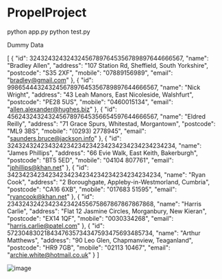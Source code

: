 # PropelProject


python app.py 
python test.py 

Dummy Data 

[
    {
        "id": 324324324324324567897645356789897644666567,
        "name": "Bradley Allen",
        "address": "107 Station Rd, Sheffield, South Yorkshire",
        "postcode": "S35 2XF",
        "mobile": "07889156989",
        "email": "bradley@gmail.com"
    },
    {
        "id": 99865444324324567897645356789897644666567,
        "name": "Nick Wright",
        "address": "43 Leah Manors, East Nicoleside, Walshfurt",
        "postcode": "PE28 5US",
        "mobile": "0460015134",
        "email": "allen.alexander@hughes.biz"
    },
    {
        "id": 45624324324324567897645356654597644666567,
        "name": "Eldred Reilly",
        "address": "71 Grace Spurs, Whitestad, Morgantown",
        "postcode": "ML9 3BS",
        "mobile": "(0293) 2778945",
        "email": "saunders.bruce@jackson.info"
    },
    {
        "id": 324324324234324234234234234234234234234234234,
        "name": "James Phillips",
        "address": "66 Evie Walk, East Keith, Bakerburgh",
        "postcode": "BT5 5ED",
        "mobile": "04104 807761",
        "email": "jphillips@khan.net"
    },
    {
        "id": 34234234234234234234234234234234234234234,
        "name": "Ryan Cook",
        "address": "2 Boroughgate, Appleby-in-Westmorland, Cumbria",
        "postcode": "CA16 6XB",
        "mobile": "017683 51595",
        "email": "ryancook@khan.net"
    },
    {
        "id": 2343243242342342342455675867867867867868,
        "name": "Harris Carlie",
        "address": "Flat 12 Jasmine Circles, Morganbury, New Kieran",
        "postcode": "EX14 1QF",
        "mobile": "0030334268",
        "email": "harris.carlie@patel.com"
    },
    {
        "id": 5723048302184347635734347593475693485734,
        "name": "Arthur Matthews",
        "address": "90 Leo Glen, Chapmanview, Teaganland",
        "postcode": "HR9 7GB",
        "mobile": "02113 10467",
        "email": "archie.white@hotmail.co.uk"
    }
]



![image](https://user-images.githubusercontent.com/76978835/208193370-9808b3b9-410e-439a-9a56-d8f4145a2b12.png)

